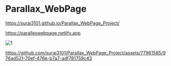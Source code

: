 # Parallax_WebPage

https://suraj3101.github.io/Parallax_WebPage_Project/

https://parallexwebpage.netlify.app

![1](https://github.com/suraj3101/Parallax_WebPage_Project/assets/77961585/f42318ab-fea1-4f69-89bc-009a0d5581a6)


https://github.com/suraj3101/Parallax_WebPage_Project/assets/77961585/976ad521-70ef-476e-b7a7-adf781759c43

